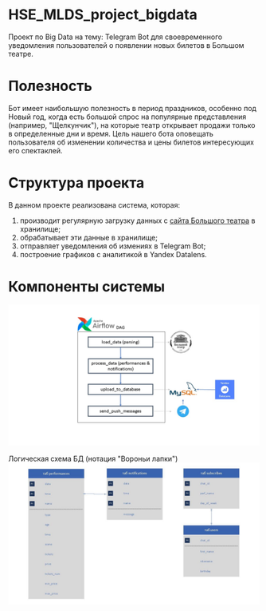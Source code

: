# HSE_MLDS_project_bigdata

Проект по Big Data на тему: Telegram Bot для своевременного уведомления пользователей о появлении новых билетов в Большом театре.

# Полезность

Бот имеет наибольшую полезность в период праздников, особенно под Новый год, когда есть большой спрос на популярные представления (например, "Щелкунчик"), на которые театр открывает продажи только в определенные дни и время. Цель нашего бота оповещать пользователя об изменении количества и цены билетов интересующих его спектаклей. 

# Структура проекта

В данном проекте реализована система, которая:

1. производит регулярную загрузку данных c [сайта Большого театра](https://bolshoi.ru/timetable/all) в хранилище;
2. обрабатывает эти данные в хранилище;
3. отправляет уведомления об измениях в Telegram Bot;
4. построение графиков с аналитикой в Yandex Datalens.


# Компоненты системы
![img1](https://github.com/sophieebuz/HSE_MLDS_project_bigdata/blob/main/docs/scheme_project.jpg)

Логическая схема БД (нотация "Вороньи лапки")
![img1](https://github.com/sophieebuz/HSE_MLDS_project_bigdata/blob/main/docs/logic_model_DB.jpg)
